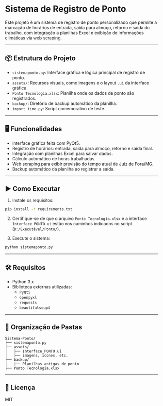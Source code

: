 # Sistema de Registro de Ponto

Este projeto é um sistema de registro de ponto personalizado que permite a marcação de horários de entrada, saída para almoço, retorno e saída do trabalho, com integração a planilhas Excel e exibição de informações climáticas via web scraping.

---

## 📦 Estrutura do Projeto

- `sistemaponto.py`: Interface gráfica e lógica principal de registro de ponto.
- `assets/`: Recursos visuais, como imagens e o layout `.ui` da interface gráfica.
- `Ponto Tecnologia.xlsx`: Planilha onde os dados de ponto são registrados.
- `backup/`: Diretório de backup automático da planilha.
- `import time.py`: Script comemorativo de teste.

---

## 🖥 Funcionalidades

- Interface gráfica feita com PyQt5.
- Registro de horários: entrada, saída para almoço, retorno e saída final.
- Integração com planilhas Excel para salvar dados.
- Cálculo automático de horas trabalhadas.
- Web scraping para exibir previsão do tempo atual de Juiz de Fora/MG.
- Backup automático da planilha ao registrar a saída.

---

## ▶️ Como Executar

1. Instale os requisitos:

```bash
pip install -r requirements.txt
```

2. Certifique-se de que o arquivo `Ponto Tecnologia.xlsx` e a interface `Interface_PONTO.ui` estão nos caminhos indicados no script (`D:/Executável/Ponto/`).

3. Execute o sistema:

```bash
python sistemaponto.py
```

---

## 🛠 Requisitos

- Python 3.x
- Biblioteca externas utilizadas:
  - `PyQt5`
  - `openpyxl`
  - `requests`
  - `beautifulsoup4`

---

## 📂 Organização de Pastas

```text
Sistema-Ponto/
├── sistemaponto.py
├── assets/
│   ├── Interface_PONTO.ui
│   ├── imagens, ícones, etc.
├── backup/
│   ├── Planilhas antigas de ponto
├── Ponto Tecnologia.xlsx
```

---

## 🧾 Licença

MIT
